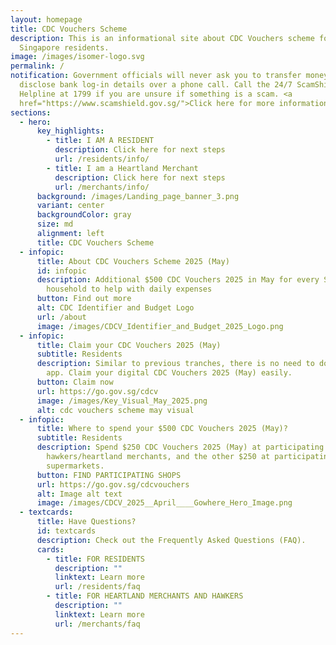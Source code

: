 ```yaml
---
layout: homepage
title: CDC Vouchers Scheme
description: This is an informational site about CDC Vouchers scheme for
  Singapore residents.
image: /images/isomer-logo.svg
permalink: /
notification: Government officials will never ask you to transfer money or
  disclose bank log-in details over a phone call. Call the 24/7 ScamShield
  Helpline at 1799 if you are unsure if something is a scam. <a
  href="https://www.scamshield.gov.sg/">Click here for more information</a>.
sections:
  - hero:
      key_highlights:
        - title: I AM A RESIDENT
          description: Click here for next steps
          url: /residents/info/
        - title: I am a Heartland Merchant
          description: Click here for next steps
          url: /merchants/info/
      background: /images/Landing_page_banner_3.png
      variant: center
      backgroundColor: gray
      size: md
      alignment: left
      title: CDC Vouchers Scheme
  - infopic:
      title: About CDC Vouchers Scheme 2025 (May)
      id: infopic
      description: Additional $500 CDC Vouchers 2025 in May for every Singaporean
        household to help with daily expenses
      button: Find out more
      alt: CDC Identifier and Budget Logo
      url: /about
      image: /images/CDCV_Identifier_and_Budget_2025_Logo.png
  - infopic:
      title: Claim your CDC Vouchers 2025 (May)
      subtitle: Residents
      description: Similar to previous tranches, there is no need to download a mobile
        app. Claim your digital CDC Vouchers 2025 (May) easily.
      button: Claim now
      url: https://go.gov.sg/cdcv
      image: /images/Key_Visual_May_2025.png
      alt: cdc vouchers scheme may visual
  - infopic:
      title: Where to spend your $500 CDC Vouchers 2025 (May)?
      subtitle: Residents
      description: Spend $250 CDC Vouchers 2025 (May) at participating
        hawkers/heartland merchants, and the other $250 at participating
        supermarkets.
      button: FIND PARTICIPATING SHOPS
      url: https://go.gov.sg/cdcvouchers
      alt: Image alt text
      image: /images/CDCV_2025__April____Gowhere_Hero_Image.png
  - textcards:
      title: Have Questions?
      id: textcards
      description: Check out the Frequently Asked Questions (FAQ).
      cards:
        - title: FOR RESIDENTS
          description: ""
          linktext: Learn more
          url: /residents/faq
        - title: FOR HEARTLAND MERCHANTS AND HAWKERS
          description: ""
          linktext: Learn more
          url: /merchants/faq
---
```

